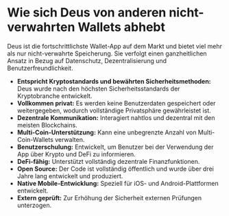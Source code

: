 # Wie sich Deus von anderen nicht-verwahrten Wallets abhebt

Deus ist die fortschrittlichste Wallet-App auf dem Markt und bietet viel mehr als nur nicht-verwahrte Speicherung. Sie verfolgt einen ganzheitlichen Ansatz in Bezug auf Datenschutz, Dezentralisierung und Benutzerfreundlichkeit.

- **Entspricht Kryptostandards und bewährten Sicherheitsmethoden:** Deus wurde nach den höchsten Sicherheitsstandards der Kryptobranche entwickelt.
- **Vollkommen privat:** Es werden keine Benutzerdaten gespeichert oder weitergegeben, wodurch vollständige Privatsphäre gewährleistet ist.
- **Dezentrale Kommunikation:** Interagiert nahtlos und dezentral mit den meisten Blockchains.
- **Multi-Coin-Unterstützung:** Kann eine unbegrenzte Anzahl von Multi-Coin-Wallets verwalten.
- **Benutzerschulung:** Entwickelt, um Benutzer bei der Verwendung der App über Krypto und DeFi zu informieren.
- **DeFi-fähig:** Unterstützt vollständig dezentrale Finanzfunktionen.
- **Open Source:** Der Code ist vollständig öffentlich und wurde über drei Jahre lang entwickelt und produziert.
- **Native Mobile-Entwicklung:** Speziell für iOS- und Android-Plattformen entwickelt.
- **Extern geprüft:** Zur Erhöhung der Sicherheit externen Prüfungen unterzogen.